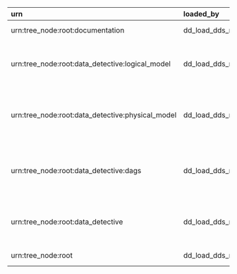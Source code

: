 | urn                                              | loaded_by        | entity_name    | entity_type   | entity_name_short   | info   | search_data                                                     | codes   | grid   | json_data                                                                               | json_system   | json_data_ui   | htmls   | links   | notifications   | tables   | tags   |
|:-------------------------------------------------|:-----------------|:---------------|:--------------|:--------------------|:-------|:----------------------------------------------------------------|:--------|:-------|:----------------------------------------------------------------------------------------|:--------------|:---------------|:--------|:--------|:----------------|:---------|:-------|
| urn:tree_node:root:documentation                 | dd_load_dds_root | Documentation  | TREE_NODE     |                     |        | urn:tree_node:root:documentation documentation                  |         |        | {'info': 'Service documentation\n'}                                                     |               |                |         |         |                 |          |        |
| urn:tree_node:root:data_detective:logical_model  | dd_load_dds_root | Logical Model  | TREE_NODE     |                     |        | urn:tree_node:root:data_detective:logical_model logical model   |         |        | {'info': 'Description of tables in the Data Detective service\n'}                       |               |                |         |         |                 |          |        |
| urn:tree_node:root:data_detective:physical_model | dd_load_dds_root | Physical Model | TREE_NODE     |                     |        | urn:tree_node:root:data_detective:physical_model physical model |         |        | {'info': 'This section contains technical information on Data Detective tables'}        |               |                |         |         |                 |          |        |
| urn:tree_node:root:data_detective:dags           | dd_load_dds_root | DAGs           | TREE_NODE     |                     |        | urn:tree_node:root:data_detective:dags dags                     |         |        | {'info': 'This section contains information on all ETL processes in the Data Platform'} |               |                |         |         |                 |          |        |
| urn:tree_node:root:data_detective                | dd_load_dds_root | Data Detective | TREE_NODE     |                     |        | urn:tree_node:root:data_detective data detective                |         |        | {'info': 'This section contains all available information about Data Detective\n'}      |               |                |         |         |                 |          |        |
| urn:tree_node:root                               | dd_load_dds_root | root           | TREE_NODE     |                     |        | urn:tree_node:root root                                         |         |        | {'info': 'The root entity'}                                                             |               |                |         |         |                 |          |        |